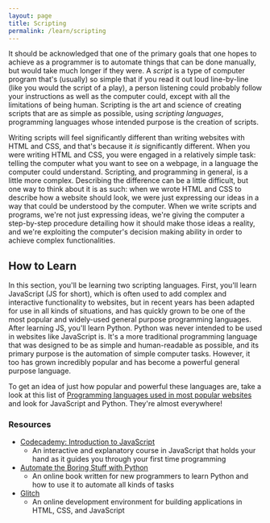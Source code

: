 ```yaml
---
layout: page
title: Scripting
permalink: /learn/scripting
---
```


It should be acknowledged that one of the primary goals that one hopes to
achieve as a programmer is to automate things that can be done manually, but
would take much longer if they were. A _script_ is a type of computer program
that's (usually) so simple that if you read it out loud line-by-line (like you
would the script of a play), a person listening could probably follow your
instructions as well as the computer could, except with all the limitations of
being human. Scripting is the art and science of creating scripts that are as
simple as possible, using _scripting languages_, programming languages whose
intended purpose is the creation of scripts.

Writing scripts will feel significantly different than writing websites with
HTML and CSS, and that's because it _is_ significantly different. When you were
writing HTML and CSS, you were engaged in a relatively simple task: telling the
computer what you want to see on a webpage, in a language the computer could
understand. Scripting, and programming in general, is a little more complex.
Describing the difference can be a little difficult, but one way to think about
it is as such: when we wrote HTML and CSS to describe how a website should look,
we were just expressing our ideas in a way that could be understood by the
computer. When we write scripts and programs, we're not just expressing ideas,
we're giving the computer a step-by-step procedure detailing how it should make
those ideas a reality, and we're exploiting the computer's decision making
ability in order to achieve complex functionalities.

## How to Learn

In this section, you'll be learning two scripting languages. First, you'll learn
JavaScript (JS for short), which is often used to add complex and interactive
functionality to websites, but in recent years has been adapted for use in all
kinds of situations, and has quickly grown to be one of the most popular and
widely-used general purpose programming languages. After learning JS, you'll
learn Python. Python was never intended to be used in websites like JavaScript
is. It's a more traditional programming language that was designed to be as
simple and human-readable as possible, and its primary purpose is the automation
of simple computer tasks. However, it too has grown incredibly popular and has
become a powerful general purpose language.

To get an idea of just how popular and powerful these languages are, take a look
at this list of [Programming languages used in most popular
websites](https://en.wikipedia.org/wiki/Programming_languages_used_in_most_popular_websites)
and look for JavaScript and Python. They're almost everywhere!

### Resources

* [Codecademy: Introduction to JavaScript](https://www.codecademy.com/learn/introduction-to-javascript)
    - An interactive and explanatory course in JavaScript that holds your hand
      as it guides you through your first time programming
* [Automate the Boring Stuff with Python](https://automatetheboringstuff.com/)
    - An online book written for new programmers to learn Python and how to use
      it to automate all kinds of tasks
* [Glitch](https://glitch.com/)
    - An online development environment for building applications in HTML, CSS,
      and JavaScript
